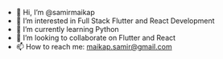 - 👋 Hi, I’m @samirmaikap
- 👀 I’m interested in Full Stack Flutter and React Development
- 🌱 I’m currently learning Python 
- 💞️ I’m looking to collaborate on Flutter and React
- 📫 How to reach me: maikap.samir@gmail.com

<!---
samirmaikap/samirmaikap is a ✨ special ✨ repository because its `README.md` (this file) appears on your GitHub profile.
You can click the Preview link to take a look at your changes.
--->
